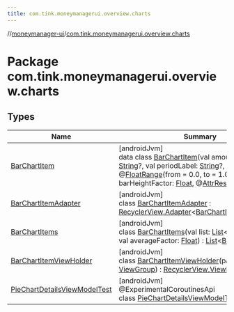 ```yaml
---
title: com.tink.moneymanagerui.overview.charts
---
```

//[moneymanager-ui](../../index.html)/[com.tink.moneymanagerui.overview.charts](index.html)



# Package com.tink.moneymanagerui.overview.charts



## Types


| Name | Summary |
|---|---|
| [BarChartItem](-bar-chart-item/index.html) | [androidJvm]<br>data class [BarChartItem](-bar-chart-item/index.html)(val amountLabel: [String](https://kotlinlang.org/api/latest/jvm/stdlib/kotlin/-string/index.html)?, val periodLabel: [String](https://kotlinlang.org/api/latest/jvm/stdlib/kotlin/-string/index.html)?, @[FloatRange](https://developer.android.com/reference/kotlin/androidx/annotation/FloatRange.html)(from = 0.0, to = 1.0)val barHeightFactor: [Float](https://kotlinlang.org/api/latest/jvm/stdlib/kotlin/-float/index.html), @[AttrRes](https://developer.android.com/reference/kotlin/androidx/annotation/AttrRes.html)val barColor: [Int](https://kotlinlang.org/api/latest/jvm/stdlib/kotlin/-int/index.html)) |
| [BarChartItemAdapter](-bar-chart-item-adapter/index.html) | [androidJvm]<br>class [BarChartItemAdapter](-bar-chart-item-adapter/index.html) : [RecyclerView.Adapter](https://developer.android.com/reference/kotlin/androidx/recyclerview/widget/RecyclerView.Adapter.html)&lt;[BarChartItemViewHolder](-bar-chart-item-view-holder/index.html)&gt; |
| [BarChartItems](-bar-chart-items/index.html) | [androidJvm]<br>class [BarChartItems](-bar-chart-items/index.html)(val list: [List](https://kotlinlang.org/api/latest/jvm/stdlib/kotlin.collections/-list/index.html)&lt;[BarChartItem](-bar-chart-item/index.html)&gt;, val averageFactor: [Float](https://kotlinlang.org/api/latest/jvm/stdlib/kotlin/-float/index.html)) : [List](https://kotlinlang.org/api/latest/jvm/stdlib/kotlin.collections/-list/index.html)&lt;[BarChartItem](-bar-chart-item/index.html)&gt; |
| [BarChartItemViewHolder](-bar-chart-item-view-holder/index.html) | [androidJvm]<br>class [BarChartItemViewHolder](-bar-chart-item-view-holder/index.html)(parent: [ViewGroup](https://developer.android.com/reference/kotlin/android/view/ViewGroup.html)) : [RecyclerView.ViewHolder](https://developer.android.com/reference/kotlin/androidx/recyclerview/widget/RecyclerView.ViewHolder.html) |
| [PieChartDetailsViewModelTest](-pie-chart-details-view-model-test/index.html) | [androidJvm]<br>@ExperimentalCoroutinesApi<br>class [PieChartDetailsViewModelTest](-pie-chart-details-view-model-test/index.html) |


